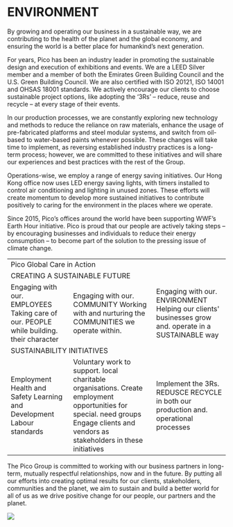 # ENVIRONMENT

By growing and operating our business in a sustainable way, we are contributing to the health of the planet and the global economy, and ensuring the world is a better place for humankind’s next generation.

For years, Pico has been an industry leader in promoting the sustainable design and execution of exhibitions and events. We are a LEED Silver member and a member of both the Emirates Green Building Council and the U.S. Green Building Council. We are also certified with ISO 20121, ISO 14001 and OHSAS 18001 standards. We actively encourage our clients to choose sustainable project options, like adopting the ‘3Rs’ – reduce, reuse and recycle – at every stage of their events.

In our production processes, we are constantly exploring new technology and methods to reduce the reliance on raw materials, enhance the usage of pre-fabricated platforms and steel modular systems, and switch from oil-based to water-based paints whenever possible. These changes will take time to implement, as reversing established industry practices is a long-term process; however, we are committed to these initiatives and will share our experiences and best practices with the rest of the Group.

Operations-wise, we employ a range of energy saving initiatives. Our Hong Kong office now uses LED energy saving lights, with timers installed to control air conditioning and lighting in unused zones. These efforts will create momentum to develop more sustained initiatives to contribute positively to caring for the environment in the places where we operate.

Since 2015, Pico’s offices around the world have been supporting WWF’s Earth Hour initiative. Pico is proud that our people are actively taking steps – by encouraging businesses and individuals to reduce their energy consumption – to become part of the solution to the pressing issue of climate change.

<table><tr><td colspan="3">Pico Global Care in Action</td></tr><tr><td colspan="3">CREATING A SUSTAINABLE FUTURE</td></tr><tr><td>Engaging with our. EMPLOYEES Taking care of our. PEOPLE while building. their character</td><td>Engaging with our. COMMUNITY Working with and nurturing the COMMUNITIES we operate within.</td><td>Engaging with our. ENVIRONMENT Helping our clients&#x27; businesses grow and. operate in a SUSTAINABLE way</td></tr><tr><td colspan="3">SUSTAINABILITY INITIATIVES</td></tr><tr><td>Employment Health and Safety Learning and Development Labour standards</td><td>Voluntary work to support. Iocal charitable organisations. Create employment opportunities for special. need groups Engage clients and vendors as stakeholders in these initiatives</td><td>Implement the 3Rs. REDUSCE RECYCLE in both our production and. operational processes</td></tr></table>

The Pico Group is committed to working with our business partners in long-term, mutually respectful relationships, now and in the future. By putting all our efforts into creating optimal results for our clients, stakeholders, communities and the planet, we aim to sustain and build a better world for all of us as we drive positive change for our people, our partners and the planet.

![](images/74c5f1fb071e6f0f253949b9ac8c20d45dc1215c254a85716c8d6cb114c6fbea.jpg)